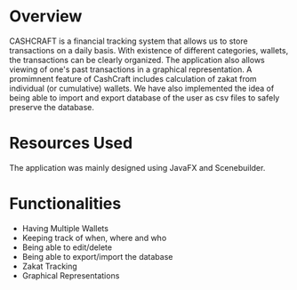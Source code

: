 # Overview
CASHCRAFT is a financial tracking system that allows us to store transactions on a daily basis. With existence of different categories, wallets, the transactions can be clearly organized. The application also allows viewing of one's past transactions in a graphical representation.
A promimnent feature of CashCraft includes calculation of zakat from individual (or cumulative) wallets.
We have also implemented the idea of being able to import and export database of the user as csv files to safely preserve the database.

# Resources Used
The application was mainly designed using JavaFX and Scenebuilder.

# Functionalities 

- Having Multiple Wallets
- Keeping track of when, where and who
- Being able to edit/delete
- Being able to export/import the database
- Zakat Tracking
- Graphical Representations
